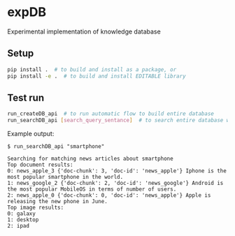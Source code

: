 # expDB
Experimental implementation of knowledge database

## Setup
```bash
pip install .  # to build and install as a package, or
pip install -e .  # to build and install EDITABLE library
```

## Test run
```bash
run_createDB_api  # to run automatic flow to build entire database
run_searchDB_api [search_query_sentance]  # to search entire database with keyword
```

Example output:
```shell
$ run_searchDB_api "smartphone"
```
```text
Searching for matching news articles about smartphone
Top document results:
0: news_apple_3 {'doc-chunk': 3, 'doc-id': 'news_apple'} Iphone is the most popular smartphone in the world.
1: news_google_2 {'doc-chunk': 2, 'doc-id': 'news_google'} Android is the most popular MobileOS in terms of number of users.
2: news_apple_0 {'doc-chunk': 0, 'doc-id': 'news_apple'} Apple is releasing the new phone in June.
Top image results:
0: galaxy
1: desktop
2: ipad
```